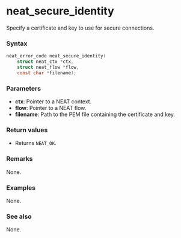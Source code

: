 # neat_secure_identity

Specify a certificate and key to use for secure connections.

### Syntax

```c
neat_error_code neat_secure_identity(
    struct neat_ctx *ctx,
    struct neat_flow *flow,
    const char *filename);
```

### Parameters

- **ctx**: Pointer to a NEAT context.
- **flow**: Pointer to a NEAT flow.
- **filename**: Path to the PEM file containing the certificate and key.

### Return values

- Returns `NEAT_OK`.

### Remarks

None.

### Examples

None.

### See also

None.
